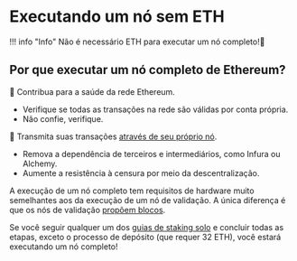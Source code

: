 # Executando um nó sem ETH

!!! info "Info"
    Não é necessário ETH para executar um nó completo!🥳

## Por que executar um nó completo de Ethereum?

🍎 Contribua para a saúde da rede Ethereum.

* Verifique se todas as transações na rede são válidas por conta própria.
* Não confie, verifique.

📡 Transmita suas transações [através de seu próprio nó](../../tutorials/rpc-endpoint).

* Remova a dependência de terceiros e intermediários, como Infura ou Alchemy.
* Aumente a resistência à censura por meio da descentralização.

A execução de um nó completo tem requisitos de hardware muito semelhantes aos da execução de um nó de validação. A única diferença é que os nós de validação [propõem blocos](../../staking-glossary#block-proposer).

Se você seguir qualquer um dos [guias de staking solo](../../tutorials/solo-staking-guides) e concluir todas as etapas, exceto o processo de depósito (que requer 32 ETH), você estará executando um nó completo!
